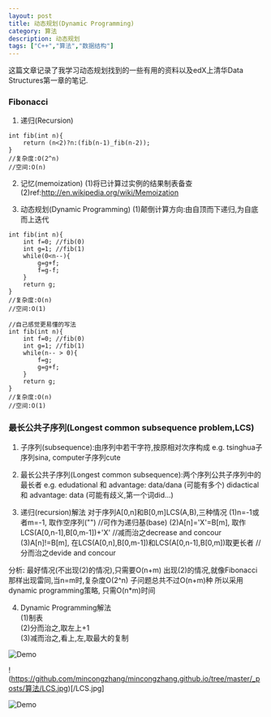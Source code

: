 ```yaml
---
layout: post
title: 动态规划(Dynamic Programming)
category: 算法
description: 动态规划
tags: ["C++","算法","数据结构"]
---
```


这篇文章记录了我学习动态规划找到的一些有用的资料以及edX上清华Data Structures第一章的笔记.

### Fibonacci
1. 递归(Recursion)

```
int fib(int n){
	return (n<2)?n:(fib(n-1)_fib(n-2));
}
//复杂度:O(2^n)
//空间:O(n)
```

2. 记忆(memoization)
(1)将已计算过实例的结果制表备查
(2)ref:http://en.wikipedia.org/wiki/Memoization

3. 动态规划(Dynamic Programming)
(1)颠倒计算方向:由自顶而下递归,为自底而上迭代

```
int fib(int n){
	int f=0; //fib(0)
	int g=1; //fib(1)
	while(0<n--){
		g=g+f;
		f=g-f;
	}
	return g;
}
//复杂度:O(n)
//空间:O(1)
```

```
//自己感觉更易懂的写法
int fib(int n){
	int f=0; //fib(0)
	int g=1; //fib(1)
	while(n-- > 0){
		f=g;
		g=g+f;
	}
	return g;
}
//复杂度:O(n)
//空间:O(1)
```

### 最长公共子序列(Longest common subsequence problem,LCS)
1. 子序列(subsequence):由序列中若干字符,按原相对次序构成
e.g.
tsinghua子序列sina, computer子序列cute

2. 最长公共子序列(Longest common subsequence):两个序列公共子序列中的最长者
e.g.
edudational 和 advantage: data/dana (可能有多个)
didactical 和 advantage: data (可能有歧义,第一个词did...)

3. 递归(recursion)解法
对于序列A[0,n]和B[0,m]LCS(A,B),三种情况
(1)n=-1或者m=-1, 
取作空序列("")											//可作为递归基(base)
(2)A[n]='X'=B[m],
取作LCS(A[0,n-1],B[0,m-1])+'X'							//减而治之decrease and concour
(3)A[n]!=B[m],
在LCS(A[0,n],B[0,m-1])和LCS(A[0,n-1],B[0,m])取更长者	//分而治之devide and concour

分析:
最好情况(不出现(2)的情况),只需要O(n+m)
出现(2)的情况,就像Fibonacci那样出现雷同,当n=m时,复杂度O(2^n)
子问题总共不过O(n+m)种
所以采用dynamic programming策略, 只需O(n*m)时间

4. Dynamic Programming解法  
(1)制表  
(2)分而治之,取左上+1  
(3)减而治之,看上,左,取最大的复制  

![Demo](https://github.com/mincongzhang/mincongzhang.github.io/tree/master/_posts/算法/LCS.jpg)

!(https://github.com/mincongzhang/mincongzhang.github.io/tree/master/_posts/算法/LCS.jpg)[/LCS.jpg]

![Demo](https://github.com/mincongzhang/mincongzhang.github.io/raw/master/tree/_posts/算法/LCS.jpg)
